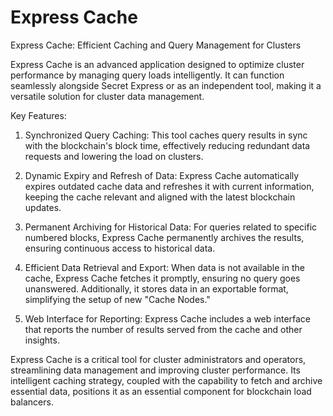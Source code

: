 # Express Cache

Express Cache: Efficient Caching and Query Management for Clusters

Express Cache is an advanced application designed to optimize cluster performance by managing query loads intelligently. It can function seamlessly alongside Secret Express or as an independent tool, making it a versatile solution for cluster data management.

Key Features:

1. Synchronized Query Caching: This tool caches query results in sync with the blockchain's block time, effectively reducing redundant data requests and lowering the load on clusters.

2. Dynamic Expiry and Refresh of Data: Express Cache automatically expires outdated cache data and refreshes it with current information, keeping the cache relevant and aligned with the latest blockchain updates.

3. Permanent Archiving for Historical Data: For queries related to specific numbered blocks, Express Cache permanently archives the results, ensuring continuous access to historical data.

4. Efficient Data Retrieval and Export: When data is not available in the cache, Express Cache fetches it promptly, ensuring no query goes unanswered. Additionally, it stores data in an exportable format, simplifying the setup of new "Cache Nodes."

5. Web Interface for Reporting: Express Cache includes a web interface that reports the number of results served from the cache and other insights.

Express Cache is a critical tool for cluster administrators and operators, streamlining data management and improving cluster performance. Its intelligent caching strategy, coupled with the capability to fetch and archive essential data, positions it as an essential component for blockchain load balancers.
